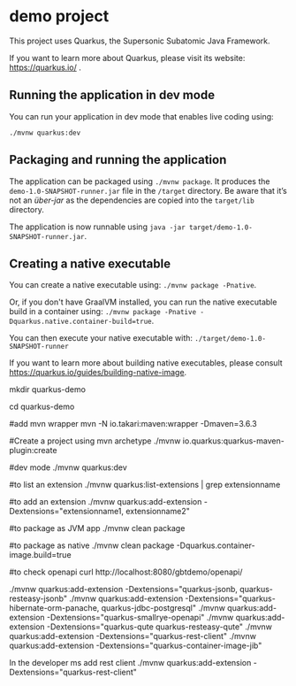 # demo project

This project uses Quarkus, the Supersonic Subatomic Java Framework.

If you want to learn more about Quarkus, please visit its website: https://quarkus.io/ .

## Running the application in dev mode

You can run your application in dev mode that enables live coding using:
```
./mvnw quarkus:dev
```

## Packaging and running the application

The application can be packaged using `./mvnw package`.
It produces the `demo-1.0-SNAPSHOT-runner.jar` file in the `/target` directory.
Be aware that it’s not an _über-jar_ as the dependencies are copied into the `target/lib` directory.

The application is now runnable using `java -jar target/demo-1.0-SNAPSHOT-runner.jar`.

## Creating a native executable

You can create a native executable using: `./mvnw package -Pnative`.

Or, if you don't have GraalVM installed, you can run the native executable build in a container using: `./mvnw package -Pnative -Dquarkus.native.container-build=true`.

You can then execute your native executable with: `./target/demo-1.0-SNAPSHOT-runner`

If you want to learn more about building native executables, please consult https://quarkus.io/guides/building-native-image.


mkdir quarkus-demo


cd quarkus-demo

#add mvn wrapper
mvn -N io.takari:maven:wrapper -Dmaven=3.6.3

#Create a project using mvn archetype
./mvnw io.quarkus:quarkus-maven-plugin:create

#dev mode
./mvnw quarkus:dev

#to list an extension
./mvnw quarkus:list-extensions | grep extensionname

#to add an extension
./mvnw quarkus:add-extension -Dextensions="extensionname1, extensionname2"

#to package as JVM app
./mvnw clean package

#to package as native
./mvnw clean package -Dquarkus.container-image.build=true

#to check openapi
curl http://localhost:8080/gbtdemo/openapi/



./mvnw quarkus:add-extension -Dextensions="quarkus-jsonb, quarkus-resteasy-jsonb"
./mvnw quarkus:add-extension -Dextensions="quarkus-hibernate-orm-panache, quarkus-jdbc-postgresql"
./mvnw quarkus:add-extension -Dextensions="quarkus-smallrye-openapi"
./mvnw quarkus:add-extension -Dextensions="quarkus-qute quarkus-resteasy-qute"
./mvnw quarkus:add-extension -Dextensions="quarkus-rest-client"
./mvnw quarkus:add-extension -Dextensions="quarkus-container-image-jib"


In the developer ms add rest client
./mvnw quarkus:add-extension -Dextensions="quarkus-rest-client"
